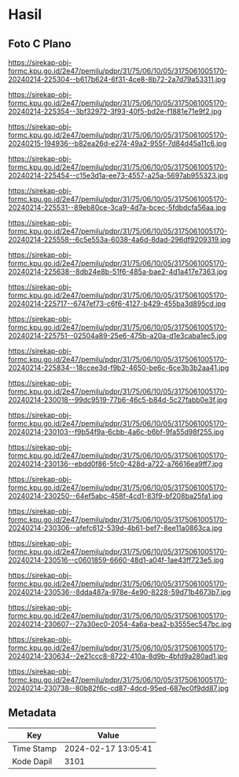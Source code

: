 # Hasil

## Foto C Plano

https://sirekap-obj-formc.kpu.go.id/2e47/pemilu/pdpr/31/75/06/10/05/3175061005170-20240214-225304--b617b624-6f31-4ce8-8b72-2a7d79a53311.jpg

https://sirekap-obj-formc.kpu.go.id/2e47/pemilu/pdpr/31/75/06/10/05/3175061005170-20240214-225354--3bf32972-3f93-40f5-bd2e-f1881e71e9f2.jpg

https://sirekap-obj-formc.kpu.go.id/2e47/pemilu/pdpr/31/75/06/10/05/3175061005170-20240215-194936--b82ea26d-e274-49a2-955f-7d84d45a11c6.jpg

https://sirekap-obj-formc.kpu.go.id/2e47/pemilu/pdpr/31/75/06/10/05/3175061005170-20240214-225454--c15e3d1a-ee73-4557-a25a-5697ab955323.jpg

https://sirekap-obj-formc.kpu.go.id/2e47/pemilu/pdpr/31/75/06/10/05/3175061005170-20240214-225531--89eb80ce-3ca9-4d7a-bcec-5fdbdcfa56aa.jpg

https://sirekap-obj-formc.kpu.go.id/2e47/pemilu/pdpr/31/75/06/10/05/3175061005170-20240214-225558--6c5e553a-6038-4a6d-8dad-296df9209319.jpg

https://sirekap-obj-formc.kpu.go.id/2e47/pemilu/pdpr/31/75/06/10/05/3175061005170-20240214-225638--8db24e8b-51f6-485a-bae2-4d1a417e7363.jpg

https://sirekap-obj-formc.kpu.go.id/2e47/pemilu/pdpr/31/75/06/10/05/3175061005170-20240214-225717--6747ef73-c6f6-4127-b429-455ba3d895cd.jpg

https://sirekap-obj-formc.kpu.go.id/2e47/pemilu/pdpr/31/75/06/10/05/3175061005170-20240214-225751--02504a89-25e6-475b-a20a-d1e3caba1ec5.jpg

https://sirekap-obj-formc.kpu.go.id/2e47/pemilu/pdpr/31/75/06/10/05/3175061005170-20240214-225834--18ccee3d-f9b2-4650-be6c-6ce3b3b2aa41.jpg

https://sirekap-obj-formc.kpu.go.id/2e47/pemilu/pdpr/31/75/06/10/05/3175061005170-20240214-230018--99dc9519-77b6-46c5-b84d-5c27fabb0e3f.jpg

https://sirekap-obj-formc.kpu.go.id/2e47/pemilu/pdpr/31/75/06/10/05/3175061005170-20240214-230103--f9b54f9a-6cbb-4a6c-b6bf-9fa55d98f255.jpg

https://sirekap-obj-formc.kpu.go.id/2e47/pemilu/pdpr/31/75/06/10/05/3175061005170-20240214-230136--ebdd0f86-5fc0-428d-a722-a76616ea9ff7.jpg

https://sirekap-obj-formc.kpu.go.id/2e47/pemilu/pdpr/31/75/06/10/05/3175061005170-20240214-230250--64ef5abc-458f-4cd1-83f9-bf208ba25fa1.jpg

https://sirekap-obj-formc.kpu.go.id/2e47/pemilu/pdpr/31/75/06/10/05/3175061005170-20240214-230306--afefc612-539d-4b61-bef7-8ee11a0863ca.jpg

https://sirekap-obj-formc.kpu.go.id/2e47/pemilu/pdpr/31/75/06/10/05/3175061005170-20240214-230516--c0601859-6660-48d1-a04f-1ae43ff723e5.jpg

https://sirekap-obj-formc.kpu.go.id/2e47/pemilu/pdpr/31/75/06/10/05/3175061005170-20240214-230536--8dda487a-978e-4e90-8228-59d71b4673b7.jpg

https://sirekap-obj-formc.kpu.go.id/2e47/pemilu/pdpr/31/75/06/10/05/3175061005170-20240214-230607--27a30ec0-2054-4a6a-bea2-b3555ec547bc.jpg

https://sirekap-obj-formc.kpu.go.id/2e47/pemilu/pdpr/31/75/06/10/05/3175061005170-20240214-230634--2e21ccc8-8722-410a-8d9b-4bfd9a280ad1.jpg

https://sirekap-obj-formc.kpu.go.id/2e47/pemilu/pdpr/31/75/06/10/05/3175061005170-20240214-230738--80b82f6c-cd87-4dcd-95ed-687ec0f9dd87.jpg


## Metadata

| Key        | Value               |
| ---------- | ------------------- |
| Time Stamp | 2024-02-17 13:05:41 |
| Kode Dapil | 3101                |



